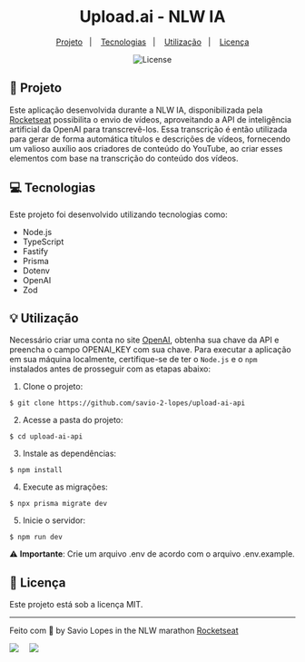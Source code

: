 <h1 align="center" style="text-align: center;">
  Upload.ai - NLW IA
</h1>

<p align="center">
  <a href="#project">Projeto</a>   |   
  <a href="#technologies">Tecnologias</a>   |   
  <a href="#usage">Utilização</a>   |   
  <a href="#license">Licença</a>
</p>

<p align="center">
  <img alt="License" src="https://img.shields.io/static/v1?label=license&message=MIT&color=49AA26&labelColor=000000">
</p>

<h2 id="project">📁 Projeto</h2>

Este aplicação desenvolvida durante a NLW IA, disponibilizada pela [Rocketseat](https://www.rocketseat.com.br) possibilita o envio de vídeos, aproveitando a API de inteligência artificial da OpenAI para transcrevê-los. Essa transcrição é então utilizada para gerar de forma automática títulos e descrições de vídeos, fornecendo um valioso auxílio aos criadores de conteúdo do YouTube, ao criar esses elementos com base na transcrição do conteúdo dos vídeos.

<h2 id="technologies">💻 Tecnologias</h2>

Este projeto foi desenvolvido utilizando tecnologias como:

- Node.js
- TypeScript
- Fastify
- Prisma
- Dotenv
- OpenAI
- Zod

<h2 id="usage">💡 Utilização</h2>

Necessário criar uma conta no site [OpenAI](https://openai.com/), obtenha sua chave da API e preencha o campo OPENAI_KEY com sua chave.
Para executar a aplicação em sua máquina localmente, certifique-se de ter o `Node.js` e o `npm` instalados antes de prosseguir com as etapas abaixo:

1. Clone o projeto:

```
$ git clone https://github.com/savio-2-lopes/upload-ai-api
```

2. Acesse a pasta do projeto:

```
$ cd upload-ai-api
```

3. Instale as dependências:

```
$ npm install
```

4. Execute as migrações:

```
$ npx prisma migrate dev
```

5. Inicie o servidor:

```
$ npm run dev
```

⚠️ **Importante**: Crie um arquivo .env de acordo com o arquivo .env.example.

<h2 id="license">📝 Licença</h2>

Este projeto está sob a licença MIT.

---

Feito com 💜 by Savio Lopes in the NLW marathon [Rocketseat](https://www.rocketseat.com.br)

<div style="display: flex;">
  <a href="https://www.linkedin.com/in/savio-lopes/" target="_blank"><img src="https://img.shields.io/badge/-LinkedIn-%230077B5?style=for-the-badge&logo=linkedin&logoColor=white" style="margin-right: 2vw" target="_blank"></a>
  <a href="mailto:savioaugulopes@gmail.com"><img src="https://img.shields.io/badge/-Gmail-%23333?style=for-the-badge&logo=gmail&logoColor=white" style="margin-right: 2vw" target="_blank"></a>
</div>
